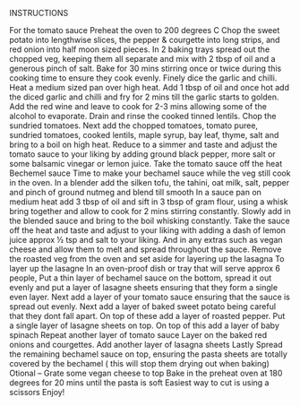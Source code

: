 INSTRUCTIONS
 

For the tomato sauce
Preheat the oven to 200 degrees C
Chop the sweet potato into lengthwise slices, the pepper & courgette into long strips, and red onion into half moon sized pieces.
In 2 baking trays spread out the chopped veg, keeping them all separate and mix with 2 tbsp of oil and a generous pinch of salt. Bake for 30 mins stirring once or twice during this cooking time to ensure they cook evenly.
Finely dice the garlic and chilli. Heat a medium sized pan over high heat. Add 1 tbsp of oil and once hot add the diced garlic and chilli and fry for 2 mins till the garlic starts to golden.
Add the red wine and leave to cook for 2-3 mins allowing some of the alcohol to evaporate.
Drain and rinse the cooked tinned lentils. Chop the sundried tomatoes. Next add the chopped tomatoes, tomato puree, sundried tomatoes, cooked lentils, maple syrup, bay leaf, thyme, salt and bring to a boil on high heat.
Reduce to a simmer and taste and adjust the tomato sauce to your liking by adding ground black pepper, more salt or some balsamic vinegar or lemon juice. Take the tomato sauce off the heat
Bechemel sauce
Time to make your bechamel sauce while the veg still cook in the oven.
In a blender add the silken tofu, the tahini, oat milk, salt, pepper and pinch of ground nutmeg and blend till smooth
In a sauce pan on medium heat add 3 tbsp of oil and sift in 3 tbsp of gram flour, using a whisk bring together and allow to cook for 2 mins stirring constantly. Slowly add in the blended sauce and bring to the boil whisking constantly. Take the sauce off the heat and taste and adjust to your liking with adding a dash of lemon juice approx ½ tsp and salt to your liking. And in any extras such as vegan cheese and allow them to melt and spread throughout the sauce.
Remove the roasted veg from the oven and set aside for layering up the lasagna
To layer up the lasagne
In an oven-proof dish or tray that will serve approx 6 people,
Put a thin layer of bechamel sauce on the bottom, spread it out evenly and put a layer of lasagne sheets ensuring that they form a single even layer.
Next add a layer of your tomato sauce ensuring that the sauce is spread out evenly.
Next add a layer of baked sweet potato being careful that they dont fall apart. On top of these add a layer of roasted pepper.
Put a single layer of lasagne sheets on top.
On top of this add a layer of baby spinach
Repeat another layer of tomato sauce
Layer on the baked red onions and courgettes.
Add another layer of lasagna sheets
Lastly Spread the remaining bechamel sauce on top, ensuring the pasta sheets are totally covered by the bechamel ( this will stop them drying out when baking)
Otional – Grate some vegan cheese to top
Bake in the preheat oven at 180 degrees for 20 mins until the pasta is soft
Easiest way to cut is using a scissors
Enjoy!